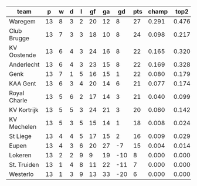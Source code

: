 |     team     | p  | w | d | l | gf | ga | gd  | pts | champ | top2  | top3  | top4  |  5-7  | bot4  | bot3  | bot2  |
|--------------|----|---|---|---|----|----|-----|-----|-------|-------|-------|-------|-------|-------|-------|-------|
| Waregem      | 13 | 8 | 3 | 2 | 20 | 12 |   8 |  27 | 0.291 | 0.476 | 0.629 | 0.741 | 0.192 | 0.003 | 0.000 | 0.000|
| Club Brugge  | 13 | 7 | 3 | 3 | 18 | 10 |   8 |  24 | 0.098 | 0.217 | 0.332 | 0.453 | 0.331 | 0.026 | 0.004 | 0.000|
| KV Oostende  | 13 | 6 | 4 | 3 | 24 | 16 |   8 |  22 | 0.165 | 0.320 | 0.455 | 0.577 | 0.271 | 0.016 | 0.002 | 0.000|
| Anderlecht   | 13 | 6 | 4 | 3 | 23 | 15 |   8 |  22 | 0.169 | 0.328 | 0.459 | 0.582 | 0.279 | 0.014 | 0.003 | 0.000|
| Genk         | 13 | 7 | 1 | 5 | 16 | 15 |   1 |  22 | 0.080 | 0.179 | 0.288 | 0.398 | 0.335 | 0.039 | 0.005 | 0.001|
| KAA Gent     | 13 | 6 | 3 | 4 | 20 | 14 |   6 |  21 | 0.077 | 0.174 | 0.283 | 0.396 | 0.331 | 0.039 | 0.007 | 0.002|
| Royal Charle | 13 | 5 | 6 | 2 | 17 | 14 |   3 |  21 | 0.040 | 0.099 | 0.174 | 0.263 | 0.322 | 0.077 | 0.014 | 0.002|
| KV Kortrijk  | 13 | 5 | 5 | 3 | 24 | 21 |   3 |  20 | 0.060 | 0.142 | 0.236 | 0.342 | 0.332 | 0.056 | 0.011 | 0.002|
| KV Mechelen  | 13 | 5 | 3 | 5 | 15 | 14 |   1 |  18 | 0.008 | 0.024 | 0.052 | 0.088 | 0.213 | 0.247 | 0.072 | 0.016|
| St Liege     | 13 | 4 | 4 | 5 | 17 | 15 |   2 |  16 | 0.009 | 0.029 | 0.061 | 0.103 | 0.227 | 0.232 | 0.070 | 0.017|
| Eupen        | 13 | 4 | 3 | 6 | 20 | 27 |  -7 |  15 | 0.004 | 0.014 | 0.033 | 0.059 | 0.161 | 0.357 | 0.114 | 0.034|
| Lokeren      | 13 | 2 | 2 | 9 |  9 | 19 | -10 |   8 | 0.000 | 0.000 | 0.000 | 0.000 | 0.003 | 0.958 | 0.880 | 0.590|
| St. Truiden  | 13 | 1 | 4 | 8 | 11 | 22 | -11 |   7 | 0.000 | 0.000 | 0.000 | 0.000 | 0.002 | 0.968 | 0.912 | 0.677|
| Westerlo     | 13 | 1 | 3 | 9 | 13 | 33 | -20 |   6 | 0.000 | 0.000 | 0.000 | 0.000 | 0.001 | 0.968 | 0.906 | 0.660|
